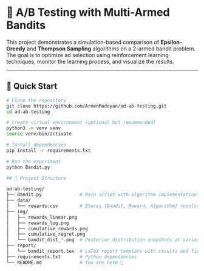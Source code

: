 # 🧠 A/B Testing with Multi-Armed Bandits

This project demonstrates a simulation-based comparison of **Epsilon-Greedy** and **Thompson Sampling** algorithms on a 2-armed bandit problem. The goal is to optimize ad selection using reinforcement learning techniques, monitor the learning process, and visualize the results.

---

## 🚀 Quick Start

```bash
# Clone the repository
git clone https://github.com/ArmenMadoyan/ad-ab-testing.git
cd ad-ab-testing

# Create virtual environment (optional but recommended)
python3 -m venv venv
source venv/bin/activate

# Install dependencies
pip install -r requirements.txt

# Run the experiment
python Bandit.py

## 🚀 Project Structure

ad-ab-testing/
├── Bandit.py              # Main script with algorithm implementations and visualizations
├── data/
│   └── rewards.csv        # Stores (Bandit, Reward, Algorithm) results from experiments
├── img/
│   ├── rewards_linear.png
│   ├── rewards_log.png
│   ├── cumulative_rewards.png
│   ├── cumulative_regret.png
│   └── bandit_dist_*.png  # Posterior distribution snapshots at various stages
├── report/
│   └── bandit_report.tex  # LaTeX report template with results and figures
├── requirements.txt       # Python dependencies
└── README.md              # You are here 📌
